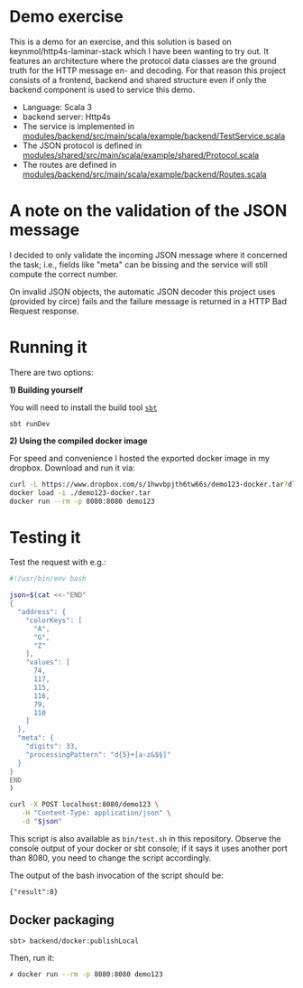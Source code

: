 # Demo exercise

This is a demo for an exercise, and this solution is based on keynmol/http4s-laminar-stack which I have been wanting to try out. It features an architecture where the protocol data classes are the ground truth for the HTTP message en- and decoding. For that reason this project consists of a frontend, backend and shared structure even if only the backend component is used to service this demo.

- Language: Scala 3
- backend server: Http4s
- The service is implemented in [modules/backend/src/main/scala/example/backend/TestService.scala](https://github.com/simlei/demo123/blob/master/modules/backend/src/main/scala/example/backend/TestService.scala)
- The JSON protocol is defined in [modules/shared/src/main/scala/example/shared/Protocol.scala](https://github.com/simlei/demo123/blob/master/modules/shared/src/main/scala/example/shared/Protocol.scala)
- The routes are defined in [modules/backend/src/main/scala/example/backend/Routes.scala](https://github.com/simlei/demo123/blob/master/modules/backend/src/main/scala/example/backend/Routes.scala)

# A note on the validation of the JSON message

I decided to only validate the incoming JSON message where it concerned the task; i.e., fields like "meta" can be bissing and the service will still compute the correct number.

On invalid JSON objects, the automatic JSON decoder this project uses (provided by circe) fails and the failure message is returned in a HTTP Bad Request response.

# Running it

There are two options:

**1) Building yourself**

You will need to install the build tool [`sbt`](https://www.scala-sbt.org/download.html)

`sbt runDev`

**2) Using the compiled docker image**

For speed and convenience I hosted the exported docker image in my dropbox. Download and run it via:
  
```bash
curl -L https://www.dropbox.com/s/1hwvbpjth6tw66s/demo123-docker.tar?dl=1 > ./demo123-docker.tar
docker load -i ./demo123-docker.tar
docker run --rm -p 8080:8080 demo123
```

# Testing it

Test the request with e.g.:

```bash
#!/usr/bin/env bash

json=$(cat <<-"END"
{
  "address": {
    "colorKeys": [
      "A",
      "G",
      "Z"
    ],
    "values": [
      74,
      117,
      115,
      116,
      79,
      110
    ]
  },
  "meta": {
    "digits": 33,
    "processingPattern": "d{5}+[a-z&$§]"
  }
}
END
)

curl -X POST localhost:8080/demo123 \
   -H "Content-Type: application/json" \
   -d "$json"
```

This script is also available as `bin/test.sh` in this repository.
Observe the console output of your docker or sbt console; if it says it uses another port than 8080, you need to change the script accordingly.

The output of the bash invocation of the script should be:

```txt
{"result":8}
```


## Docker packaging 

```
sbt> backend/docker:publishLocal
```

Then, run it:

```bash
✗ docker run --rm -p 8080:8080 demo123
```


